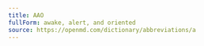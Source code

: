 ```yaml
---
title: AAO
fullForm: awake, alert, and oriented
source: https://openmd.com/dictionary/abbreviations/a
---
```

